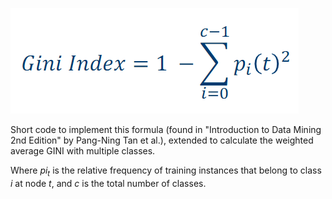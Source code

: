 ![](GINI.png)

Short code to implement this formula (found in "Introduction to Data Mining 2nd Edition" by Pang-Ning Tan et al.), extended to calculate the weighted average GINI with multiple classes.

Where _pi<sub>t</sub>_ is the relative frequency of training instances that belong to class _i_ at node _t_, and _c_ is the total number of classes.

